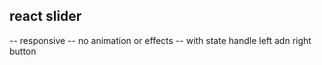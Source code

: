 react slider
------------



-- responsive
-- no animation or effects
-- with state handle left adn right button